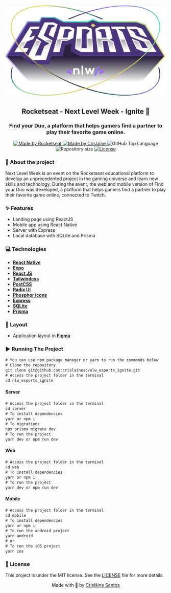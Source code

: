 <div>
  <h1 align="center"> 
    <img alt="nlw_esports_ignite" src="./web/src/assets/logo-nlw-esports.svg">
  </h1>
  <h2 align="center"> 
    Rocketseat - Next Level Week - Ignite 🚀
  </h2>
  <h3 align="center"> 
    Find your Duo, a platform that helps gamers find a partner to play their favorite game online.
  </h3>

  <p align="center">
    <a href="https://rocketseat.com.br">
      <img alt="Made by Rocketseat" src="https://img.shields.io/badge/made%20by-Rocketseat-blueviolet?style=plastic">
    </a>
    <a href="https://github.com/crislainesc"> 
      <img alt="Made by Crislaine" src="https://img.shields.io/badge/solved%20by-Crislâine%20Santos-blueviolet?style=plastic">
    </a>
    <img alt="GitHub Top Language" src="https://img.shields.io/github/languages/top/crislainesc/nlw_esports_ignite?color=blue&style=plastic">
    <img alt="Repository size" src="https://img.shields.io/github/repo-size/crislainesc/nlw_esports_ignite?style=plastic"/>
    <a href="https://opensource.org/licenses/MIT">
      <img alt="License" src="https://img.shields.io/badge/license-MIT-brightgreen?style=plastic">
    </a>
  </p>
</div>

### 📖 About the project

Next Level Week is an event on the Rocketseat educational platform to develop an unprecedented project in the gaming universe and learn new skills and technology. During the event, the web and mobile version of Find your Duo was developed, a platform that helps gamers find a partner to play their favorite game online, connected to Twitch.

### ✨ Features

- Landing page using ReactJS
- Mobile app using React Native
- Server with Express
- Local database with SQLite and Prisma


### 💻 Technologies

-   **[React Native](https://reactnative.dev/)**
-   **[Expo](https://expo.dev/)**
-   **[React JS](https://pt-br.reactjs.org/)**
-   **[Tailwindcss](https://tailwindcss.com/)**
-   **[PostCSS](https://postcss.org/)**
-   **[Radix UI](https://www.radix-ui.com/)**
-   **[Phosphor Icons](https://phosphoricons.com/)**
-   **[Express](https://expressjs.com/pt-br/)**
-   **[SQLite](https://www.sqlite.org/index.html)**
-   **[Prisma](https://www.prisma.io/)**


### 🎨 Layout

-   Application layout in  **[Figma](https://www.figma.com/community/file/1150897317533332617)**

### ▶️ Running The Project

```
# You can use npm package manager or yarn to run the commands below
# Clone the repository
git clone git@github.com:crislainesc/nlw_esports_ignite.git
# Access the project folder in the terminal
cd nlw_esports_ignite
```

#### Server

```
# Access the project folder in the terminal
cd server
# To install dependencies
yarn or npm i
# To migrations
npx prisma migrate dev
# To run the project
yarn dev or npm run dev
```

#### Web

```
# Access the project folder in the terminal
cd web
# To install dependencies
yarn or npm i
# To run the project
yarn dev or npm run dev
```

#### Mobile
```
# Access the project folder in the terminal
cd mobile
# To install dependencies
yarn or npm i
# To run the android project
yarn android
# or
# To run the iOS project
yarn ios
```

### 📝 License

This project is under the MIT license. See the [LICENSE](/LICENSE) file for more details.

<div align="center">
  <p> Made with 💜 by <a href="https://github.com/crislainesc">Crislâine Santos</a> </p>
</div>
